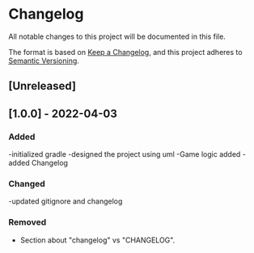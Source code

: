 # Changelog
All notable changes to this project will be documented in this file.

The format is based on [Keep a Changelog](https://keepachangelog.com/en/1.0.0/),
and this project adheres to [Semantic Versioning](https://semver.org/spec/v2.0.0.html).

## [Unreleased]

## [1.0.0] - 2022-04-03
### Added
-initialized gradle 
-designed the project using uml
-Game logic added
-added Changelog

### Changed
-updated gitignore and changelog

### Removed
- Section about "changelog" vs "CHANGELOG".
